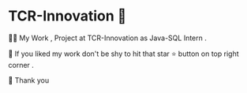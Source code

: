 # TCR-Innovation 💼

👩‍💻 My Work , Project at TCR-Innovation as Java-SQL Intern .

🤩 If you liked my work don't be shy to hit that star ⭐ button on top right corner . 

🤗 Thank you 
